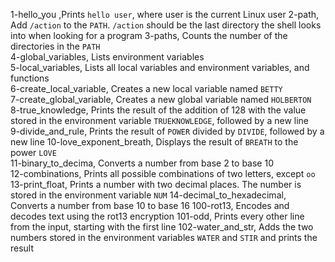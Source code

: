 1-hello_you ,Prints `hello user`, where user is the current Linux user
2-path, Add `/action` to the `PATH`. `/action` should be the last directory the shell looks into when looking for a program	
3-paths, Counts the number of the directories in the `PATH`		
4-global_variables, Lists environment variables		
5-local_variables, Lists all local variables and environment variables, and functions		
6-create_local_variable, Creates a new local variable named `BETTY`		
7-create_global_variable, Creates a new global variable named `HOLBERTON`		
8-true_knowledge, Prints the result of the addition of 128 with the value stored in the environment variable `TRUEKNOWLEDGE`, followed by a new line		
9-divide_and_rule, Prints the result of `POWER` divided by `DIVIDE`, followed by a new line
10-love_exponent_breath, Displays the result of `BREATH` to the power `LOVE`		
11-binary_to_decima, Converts a number from base 2 to base 10		
12-combinations, Prints all possible combinations of two letters, except `oo`		
13-print_float, Prints a number with two decimal places. The number is stored in the environment variable `NUM`	
14-decimal_to_hexadecimal, Converts a number from base 10 to base 16
100-rot13, Encodes and decodes text using the rot13 encryption 
101-odd, Prints every other line from the input, starting with the first line
102-water_and_str, Adds the two numbers stored in the environment variables `WATER` and `STIR` and prints the result
